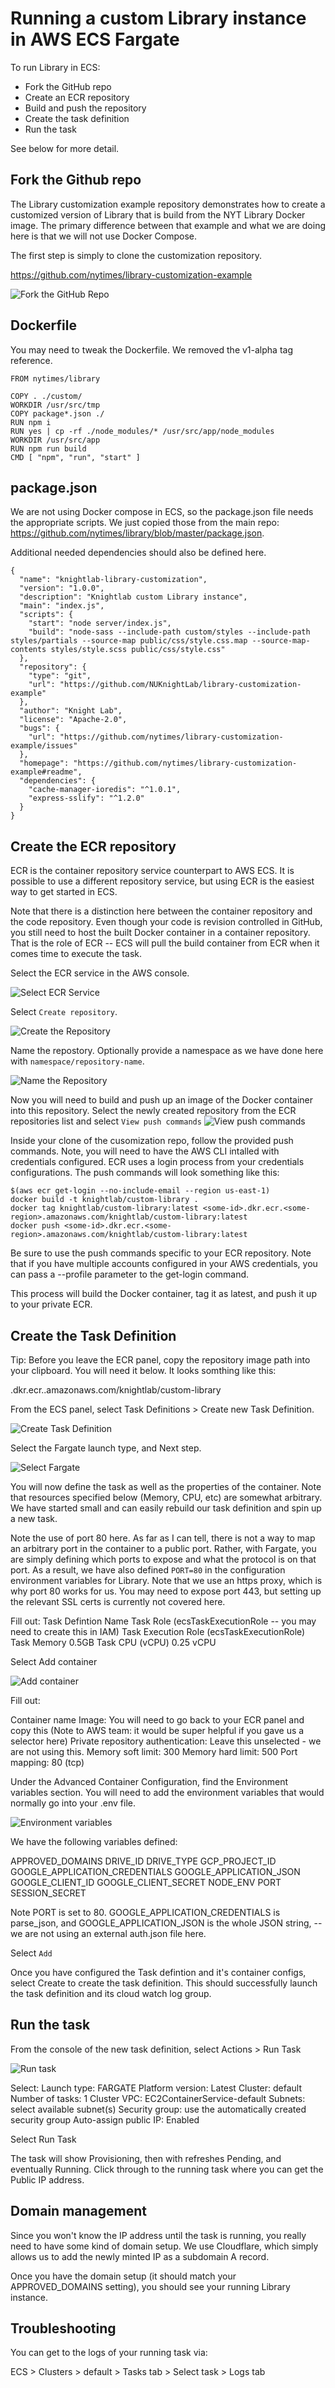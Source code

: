 # Running a custom Library instance in AWS ECS Fargate

To run Library in ECS:

 * Fork the GitHub repo
 * Create an ECR repository
 * Build and push the repository
 * Create the task definition
 * Run the task

See below for more detail.

## Fork the Github repo

The Library customization example repository demonstrates how to create a customized version of Library that is build from the NYT Library Docker image. The primary difference between that example and what we are doing here is that we will not use Docker Compose.

The first step is simply to clone the customization repository.

https://github.com/nytimes/library-customization-example

![Fork the GitHub Repo](fork_repo.png)


## Dockerfile

You may need to tweak the Dockerfile. We removed the v1-alpha tag reference.

```
FROM nytimes/library

COPY . ./custom/
WORKDIR /usr/src/tmp
COPY package*.json ./
RUN npm i
RUN yes | cp -rf ./node_modules/* /usr/src/app/node_modules
WORKDIR /usr/src/app
RUN npm run build
CMD [ "npm", "run", "start" ]
```

## package.json

We are not using Docker compose in ECS, so the package.json file needs the appropriate scripts. We just copied those from the main repo: https://github.com/nytimes/library/blob/master/package.json.

Additional needed dependencies should also be defined here.

```
{
  "name": "knightlab-library-customization",
  "version": "1.0.0",
  "description": "Knightlab custom Library instance",
  "main": "index.js",
  "scripts": {
    "start": "node server/index.js",
    "build": "node-sass --include-path custom/styles --include-path styles/partials --source-map public/css/style.css.map --source-map-contents styles/style.scss public/css/style.css"
  },
  "repository": {
    "type": "git",
    "url": "https://github.com/NUKnightLab/library-customization-example"
  },
  "author": "Knight Lab",
  "license": "Apache-2.0",
  "bugs": {
    "url": "https://github.com/nytimes/library-customization-example/issues"
  },
  "homepage": "https://github.com/nytimes/library-customization-example#readme",
  "dependencies": {
    "cache-manager-ioredis": "^1.0.1",
    "express-sslify": "^1.2.0"
  }
}
```

## Create the ECR repository

ECR is the container repository service counterpart to AWS ECS. It is possible to use a different repository service, but using ECR is the easiest way to get started in ECS.

Note that there is a distinction here between the container repository and the code repository. Even though your code is revision controlled in GitHub, you still need to host the built Docker container in a container repository. That is the role of ECR -- ECS will pull the build container from ECR when it comes time to execute the task.

Select the ECR service in the AWS console.

![Select ECR Service](select_ecr.png)

Select `Create repository`.

![Create the Repository](create_repository.png)

Name the repostory. Optionally provide a namespace as we have done here with `namespace/repository-name`.

![Name the Repository](name_repository.png)

Now you will need to build and push up an image of the Docker container into this repository. Select the newly created repository from the ECR repositories list and select `View push commands`
![View push commands](view_push_commands.png)

Inside your clone of the cusomization repo, follow the provided push commands. Note, you will need to have the AWS CLI intalled with credentials configured. ECR uses a login process from your credentials configurations. The push commands will look something like this:

```
$(aws ecr get-login --no-include-email --region us-east-1)
docker build -t knightlab/custom-library .
docker tag knightlab/custom-library:latest <some-id>.dkr.ecr.<some-region>.amazonaws.com/knightlab/custom-library:latest
docker push <some-id>.dkr.ecr.<some-region>.amazonaws.com/knightlab/custom-library:latest
```

Be sure to use the push commands specific to your ECR repository. Note that if you have multiple accounts configured in your AWS credentials, you can pass a --profile parameter to the get-login command.

This process will build the Docker container, tag it as latest, and push it up to your private ECR.

## Create the Task Definition

Tip: Before you leave the ECR panel, copy the repository image path into your clipboard. You will need it below. It looks somthing like this:

<some-id>.dkr.ecr.<some-region>.amazonaws.com/knightlab/custom-library

From the ECS panel, select Task Definitions > Create new Task Definition.

![Create Task Definition](create_task_defintion.png)

Select the Fargate launch type, and Next step.

![Select Fargate](select_fargate.png)

You will now define the task as well as the properties of the container. Note that resources specified below (Memory, CPU, etc) are somewhat arbitrary. We have started small and can easily rebuild our task definition and spin up a new task.

Note the use of port 80 here. As far as I can tell, there is not a way to map an arbitrary port in the container to a public port. Rather, with Fargate, you are simply defining which ports to expose and what the protocol is on that port. As a result, we have also defined `PORT=80` in the configuration environment variables for Library. Note that we use an https proxy, which is why port 80 works for us. You may need to expose port 443, but setting up the relevant SSL certs is currently not covered here.

Fill out:
Task Defintion Name
Task Role (ecsTaskExecutionRole -- you may need to create this in IAM)
Task Execution Role (ecsTaskExecutionRole)
Task Memory 0.5GB
Task CPU (vCPU) 0.25 vCPU

Select Add container

![Add container](add_container.png)

Fill out:

Container name
Image: You will need to go back to your ECR panel and copy this (Note to AWS team: it would be super helpful if you gave us a selector here)
Private repository authentication: Leave this unselected - we are not using this.
Memory soft limit: 300
Memory hard limit: 500
Port mapping: 80 (tcp)

Under the Advanced Container Configuration, find the Environment variables section. You will need to add the environment variables that would normally go into your .env file.

![Environment variables](environment_variables.png)

We have the following variables defined:

APPROVED_DOMAINS
DRIVE_ID
DRIVE_TYPE
GCP_PROJECT_ID
GOOGLE_APPLICATION_CREDENTIALS
GOOGLE_APPLICATION_JSON
GOOGLE_CLIENT_ID
GOOGLE_CLIENT_SECRET
NODE_ENV
PORT
SESSION_SECRET

Note PORT is set to 80. GOOGLE_APPLICATION_CREDENTIALS is parse_json, and GOOGLE_APPLICATION_JSON is the whole JSON string, -- we are not using an external auth.json file here.

Select `Add`

Once you have configured the Task defintion and it's container configs, select Create to create the task definition. This should successfully launch the task definition and its cloud watch log group.

## Run the task

From the console of the new task definition, select Actions > Run Task

![Run task](run_task.png)

Select:
Launch type: FARGATE
Platform version: Latest
Cluster: default
Number of tasks: 1
Cluster VPC: EC2ContainerService-default
Subnets: select available subnet(s)
Security group: use the automatically created security group
Auto-assign public IP: Enabled

Select Run Task

The task will show Provisioning, then with refreshes Pending, and eventually Running. Click through to the running task where you can get the Public IP address.

## Domain management

Since you won't know the IP address until the task is running, you really need to have some kind of domain setup. We use Cloudflare, which simply allows us to add the newly minted IP as a subdomain A record.

Once you have the domain setup (it should match your APPROVED_DOMAINS setting), you should see your running Library instance.

## Troubleshooting

You can get to the logs of your running task via:

ECS > Clusters > default > Tasks tab > Select task > Logs tab

